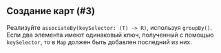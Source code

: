 ## Создание карт (#3)

Реализуйте `associateBy(keySelector: (T) -> R)`, используя `groupBy()`. Если два элемента имеют одинаковый ключ, полученный с помощью `keySelector`, то в `Map` должен быть добавлен последний из них.